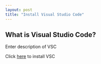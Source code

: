 ```yaml
---
layout: post
title: "Install Visual Studio Code"
---
```

<html>
  <body>
    <h2>What is Visual Studio Code?</h2>
    <p>Enter description of VSC</p>
    <p>Click <a href="https://code.visualstudio.com/Download">here</a> to install VSC</p>
  </body>
</html>

  
